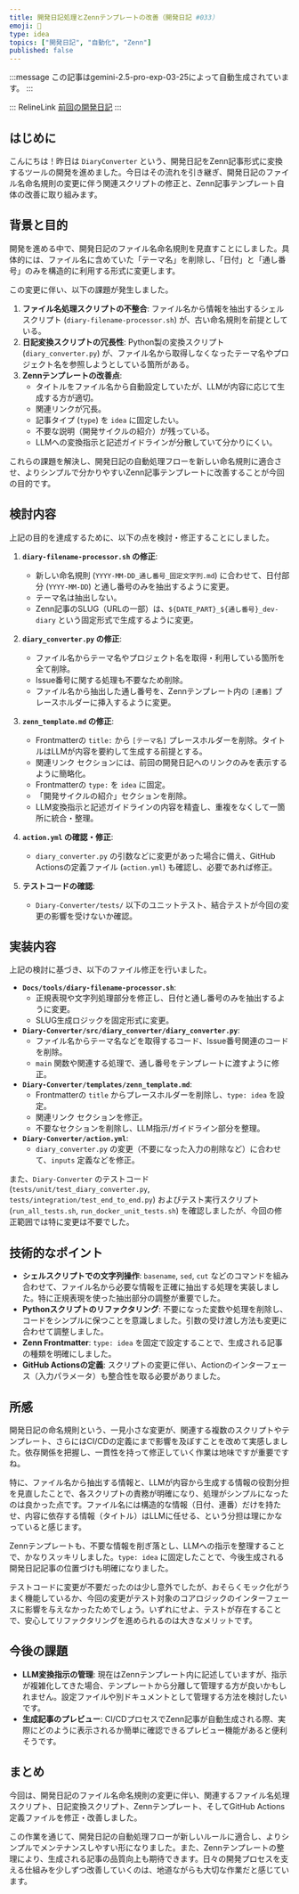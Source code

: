 ```yaml
---
title: 開発日記処理とZennテンプレートの改善（開発日記 #033）
emoji: 🔧
type: idea
topics: ["開発日記", "自動化", "Zenn"]
published: false
---
```


:::message
この記事はgemini-2.5-pro-exp-03-25によって自動生成されています。
:::

::: RelineLink
[前回の開発日記](2025-04-01-32-DiaryConverter-development.md)
:::

## はじめに

こんにちは！昨日は `DiaryConverter` という、開発日記をZenn記事形式に変換するツールの開発を進めました。今日はその流れを引き継ぎ、開発日記のファイル名命名規則の変更に伴う関連スクリプトの修正と、Zenn記事テンプレート自体の改善に取り組みます。

## 背景と目的

開発を進める中で、開発日記のファイル名命名規則を見直すことにしました。具体的には、ファイル名に含めていた「テーマ名」を削除し、「日付」と「通し番号」のみを構造的に利用する形式に変更します。

この変更に伴い、以下の課題が発生しました。

1.  **ファイル名処理スクリプトの不整合**: ファイル名から情報を抽出するシェルスクリプト (`diary-filename-processor.sh`) が、古い命名規則を前提としている。
2.  **日記変換スクリプトの冗長性**: Python製の変換スクリプト (`diary_converter.py`) が、ファイル名から取得しなくなったテーマ名やプロジェクト名を参照しようとしている箇所がある。
3.  **Zennテンプレートの改善点**:
    *   タイトルをファイル名から自動設定していたが、LLMが内容に応じて生成する方が適切。
    *   関連リンクが冗長。
    *   記事タイプ (`type`) を `idea` に固定したい。
    *   不要な説明（開発サイクルの紹介）が残っている。
    *   LLMへの変換指示と記述ガイドラインが分散していて分かりにくい。

これらの課題を解決し、開発日記の自動処理フローを新しい命名規則に適合させ、よりシンプルで分かりやすいZenn記事テンプレートに改善することが今回の目的です。

## 検討内容

上記の目的を達成するために、以下の点を検討・修正することにしました。

1.  **`diary-filename-processor.sh` の修正**:
    *   新しい命名規則 (`YYYY-MM-DD_通し番号_固定文字列.md`) に合わせて、日付部分 (`YYYY-MM-DD`) と通し番号のみを抽出するように変更。
    *   テーマ名は抽出しない。
    *   Zenn記事のSLUG（URLの一部）は、`${DATE_PART}_${通し番号}_dev-diary` という固定形式で生成するように変更。

2.  **`diary_converter.py` の修正**:
    *   ファイル名からテーマ名やプロジェクト名を取得・利用している箇所を全て削除。
    *   Issue番号に関する処理も不要なため削除。
    *   ファイル名から抽出した通し番号を、Zennテンプレート内の `[連番]` プレースホルダーに挿入するように変更。

3.  **`zenn_template.md` の修正**:
    *   Frontmatterの `title:` から `[テーマ名]` プレースホルダーを削除。タイトルはLLMが内容を要約して生成する前提とする。
    *   関連リンク セクションには、前回の開発日記へのリンクのみを表示するように簡略化。
    *   Frontmatterの `type:` を `idea` に固定。
    *   「開発サイクルの紹介」セクションを削除。
    *   LLM変換指示と記述ガイドラインの内容を精査し、重複をなくして一箇所に統合・整理。

4.  **`action.yml` の確認・修正**:
    *   `diary_converter.py` の引数などに変更があった場合に備え、GitHub Actionsの定義ファイル (`action.yml`) も確認し、必要であれば修正。

5.  **テストコードの確認**:
    *   `Diary-Converter/tests/` 以下のユニットテスト、結合テストが今回の変更の影響を受けないか確認。

## 実装内容

上記の検討に基づき、以下のファイル修正を行いました。

*   **`Docs/tools/diary-filename-processor.sh`**:
    *   正規表現や文字列処理部分を修正し、日付と通し番号のみを抽出するように変更。
    *   SLUG生成ロジックを固定形式に変更。
*   **`Diary-Converter/src/diary_converter/diary_converter.py`**:
    *   ファイル名からテーマ名などを取得するコード、Issue番号関連のコードを削除。
    *   `main` 関数や関連する処理で、通し番号をテンプレートに渡すように修正。
*   **`Diary-Converter/templates/zenn_template.md`**:
    *   Frontmatterの `title` からプレースホルダーを削除し、`type: idea` を設定。
    *   関連リンク セクションを修正。
    *   不要なセクションを削除し、LLM指示/ガイドライン部分を整理。
*   **`Diary-Converter/action.yml`**:
    *   `diary_converter.py` の変更（不要になった入力の削除など）に合わせて、`inputs` 定義などを修正。

また、`Diary-Converter` のテストコード (`tests/unit/test_diary_converter.py`, `tests/integration/test_end_to_end.py`) およびテスト実行スクリプト (`run_all_tests.sh`, `run_docker_unit_tests.sh`) を確認しましたが、今回の修正範囲では特に変更は不要でした。

## 技術的なポイント

*   **シェルスクリプトでの文字列操作**: `basename`, `sed`, `cut` などのコマンドを組み合わせて、ファイル名から必要な情報を正確に抽出する処理を実装しました。特に正規表現を使った抽出部分の調整が重要でした。
*   **Pythonスクリプトのリファクタリング**: 不要になった変数や処理を削除し、コードをシンプルに保つことを意識しました。引数の受け渡し方法も変更に合わせて調整しました。
*   **Zenn Frontmatter**: `type: idea` を固定で設定することで、生成される記事の種類を明確にしました。
*   **GitHub Actionsの定義**: スクリプトの変更に伴い、Actionのインターフェース（入力パラメータ）も整合性を取る必要がありました。

## 所感

開発日記の命名規則という、一見小さな変更が、関連する複数のスクリプトやテンプレート、さらにはCI/CDの定義にまで影響を及ぼすことを改めて実感しました。依存関係を把握し、一貫性を持って修正していく作業は地味ですが重要ですね。

特に、ファイル名から抽出する情報と、LLMが内容から生成する情報の役割分担を見直したことで、各スクリプトの責務が明確になり、処理がシンプルになったのは良かった点です。ファイル名には構造的な情報（日付、連番）だけを持たせ、内容に依存する情報（タイトル）はLLMに任せる、という分担は理にかなっていると感じます。

Zennテンプレートも、不要な情報を削ぎ落とし、LLMへの指示を整理することで、かなりスッキリしました。`type: idea` に固定したことで、今後生成される開発日記記事の位置づけも明確になりました。

テストコードに変更が不要だったのは少し意外でしたが、おそらくモック化がうまく機能しているか、今回の変更がテスト対象のコアロジックのインターフェースに影響を与えなかったためでしょう。いずれにせよ、テストが存在することで、安心してリファクタリングを進められるのは大きなメリットです。

## 今後の課題

*   **LLM変換指示の管理**: 現在はZennテンプレート内に記述していますが、指示が複雑化してきた場合、テンプレートから分離して管理する方が良いかもしれません。設定ファイルや別ドキュメントとして管理する方法を検討したいです。
*   **生成記事のプレビュー**: CI/CDプロセスでZenn記事が自動生成される際、実際にどのように表示されるか簡単に確認できるプレビュー機能があると便利そうです。

## まとめ

今回は、開発日記のファイル名命名規則の変更に伴い、関連するファイル名処理スクリプト、日記変換スクリプト、Zennテンプレート、そしてGitHub Actions定義ファイルを修正・改善しました。

この作業を通じて、開発日記の自動処理フローが新しいルールに適合し、よりシンプルでメンテナンスしやすい形になりました。また、Zennテンプレートの整理により、生成される記事の品質向上も期待できます。日々の開発プロセスを支える仕組みを少しずつ改善していくのは、地道ながらも大切な作業だと感じています。